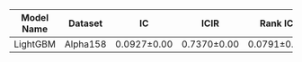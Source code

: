 | Model Name | Dataset | IC | ICIR | Rank IC | Rank ICIR | Annualized Return | Information Ratio | Max Drawdown |
|---|---|---|---|---|---|---|---|---|
| LightGBM | Alpha158 | 0.0927±0.00 | 0.7370±0.00 | 0.0791±0.00 | 0.6572±0.00 | 0.4240±0.00 | 3.9148±0.00 | -0.1368±0.00 |
